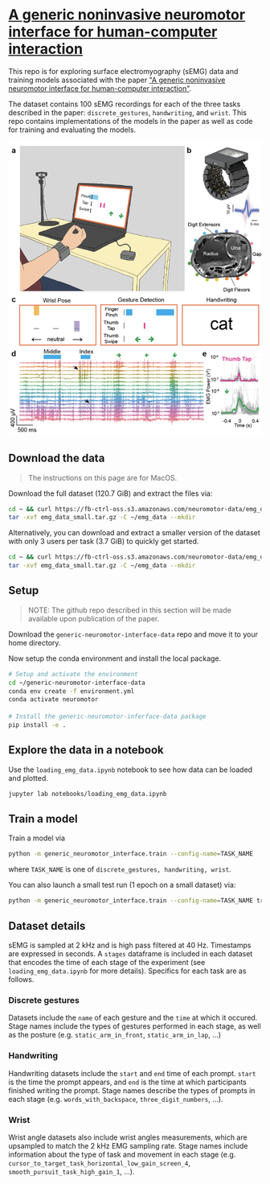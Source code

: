 # [A generic noninvasive neuromotor interface for human-computer interaction](https://www.biorxiv.org/content/10.1101/2024.02.23.581779v1.full.pdf)

This repo is for exploring surface electromyography (sEMG) data and training models associated with the paper ["A generic noninvasive neuromotor interface for human-computer interaction"](https://www.biorxiv.org/content/10.1101/2024.02.23.581779v1.full.pdf).

The dataset contains 100 sEMG recordings for each of the three tasks described in the paper: `discrete_gestures`, `handwriting`, and `wrist`. This repo contains implementations of the models in the paper as well as code for training and evaluating the models.

![Figure 1 from the paper](images/figure_1.png)

## Download the data

> The instructions on this page are for MacOS.

Download the full dataset (120.7 GiB) and extract the files via:

```bash
cd ~ && curl https://fb-ctrl-oss.s3.amazonaws.com/neuromotor-data/emg_data.tar.gz -o emg_data.tar.gz
tar -xvf emg_data_small.tar.gz -C ~/emg_data --mkdir
```

Alternatively, you can download and extract a smaller version of the dataset with only 3 users per task (3.7 GiB) to quickly get started.

```bash
cd ~ && curl https://fb-ctrl-oss.s3.amazonaws.com/neuromotor-data/emg_data_small.tar.gz -o emg_data_small.tar.gz
tar -xvf emg_data_small.tar.gz -C ~/emg_data --mkdir
```

## Setup

> NOTE: The github repo described in this section will be made available upon publication of the paper.

Download the `generic-neuromotor-interface-data` repo and move it to your home directory.

Now setup the conda environment and install the local package.

```bash
# Setup and activate the environment
cd ~/generic-neuromotor-interface-data
conda env create -f environment.yml
conda activate neuromotor

# Install the generic-neuromotor-inferface-data package
pip install -e .
```

## Explore the data in a notebook

Use the `loading_emg_data.ipynb` notebook to see how data can be loaded and plotted.

```bash
jupyter lab notebooks/loading_emg_data.ipynb
```

## Train a model

Train a model via

```bash
python -m generic_neuromotor_interface.train --config-name=TASK_NAME
```

where `TASK_NAME` is one of `discrete_gestures, handwriting, wrist`.

You can also launch a small test run (1 epoch on a small dataset) via:

```bash
python -m generic_neuromotor_interface.train --config-name=TASK_NAME trainer.max_epochs=1 trainer.accelerator=cpu data_module/data_split=TASK_NAME_mini_split
```

## Dataset details

sEMG is sampled at 2 kHz and is high pass filtered at 40 Hz. Timestamps are expressed in seconds. A `stages` dataframe is included in each dataset that encodes the time of each stage of the experiment (see `loading_emg_data.ipynb` for more details). Specifics for each task are as follows.

### Discrete gestures

Datasets include the `name` of each gesture and the `time` at which it occured. Stage names include the types of gestures performed in each stage, as well as the posture (e.g. `static_arm_in_front`, `static_arm_in_lap`, ...)

### Handwriting

Handwriting datasets include the `start` and `end` time of each prompt. `start` is the time the prompt appears, and `end` is the time at which participants finished writing the prompt. Stage names describe the types of prompts in each stage (e.g. `words_with_backspace`, `three_digit_numbers`, ...).

### Wrist

Wrist angle datasets also include wrist angles measurements, which are upsampled to match the 2 kHz EMG sampling rate. Stage names include information about the type of task and movement in each stage (e.g. `cursor_to_target_task_horizontal_low_gain_screen_4`, `smooth_pursuit_task_high_gain_1`, ...).
